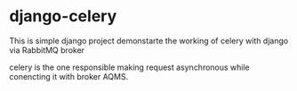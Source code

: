 # django-celery
This is simple django project demonstarte the working of celery with django via RabbitMQ broker

celery is the one responsible making request asynchronous while conencting it with broker AQMS.
